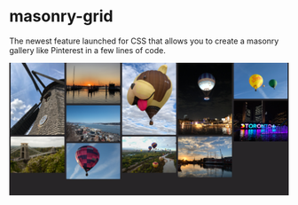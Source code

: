 # masonry-grid

The newest feature launched for CSS that allows you to create a masonry gallery like Pinterest in a few lines of code.

![](screenshot.png)

